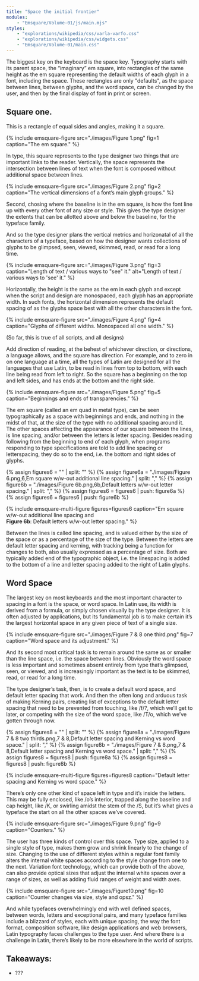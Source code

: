 ```yaml
---
title: "Space the initial frontier"
modules:
    - "Emsquare/Volume-01/js/main.mjs"
styles:
    - "explorations/wikipedia/css/varla-varfo.css"
    - "explorations/wikipedia/css/widgets.css"
    - "Emsquare/Volume-01/main.css"
---
```


The biggest key on the keyboard is the space key. Typography starts with its parent space, the “imaginary” em square, into rectangles of the same height as the em square representing the default widths of each glyph in a font, including the space. These rectangles are only "defaults", as the space between lines,  between glyphs, and the word space, can be changed by the user, and then by the final display of font in print or screen.

## Square one.

This is a rectangle of equal sides and angles, making it a square.

{% include emsquare-figure
        src="./images/Figure 1.png"
        fig=1
        caption="The em square."
%}

In type, this square represents to the type designer two things that are important links to the reader. Vertically, the space represents the intersection between lines of text when the font is composed without additional space between lines.

{% include emsquare-figure
        src="./images/Figure 2.png"
        fig=2
        caption="The vertical dimensions of a font’s main glyph groups."
%}

Second, chosing where the baseline is in the em square, is how the font line up with every other font of any size or style. This gives the type designer  the extents that can be allotted above and below the baseline, for the typeface family.

And so the type designer plans the vertical metrics and horizonatal of all the characters of a typeface, based on how the designer wants collections of glyphs to be glimpsed, seen, viewed, skimmed, read, or read for a long time.

{% include emsquare-figure
        src="./images/Figure 3.png"
        fig=3
        caption="Length of text / various ways to \"see\" it."
        alt="Length of text / various ways to 'see' it."
%}

Horizontally, the height is the same as the em in each glyph and except when the script and design are monospaced, each glyph has an appropriate width. In such fonts, the horizontal dimension represents the default spacing of as the glyphs space best with all the other characters in the font.

{% include emsquare-figure
        src="./images/Figure 4.png"
        fig=4
        caption="Glyphs of different widths. Monospaced all one width."
%}

(So far, this is true of all scripts, and all designs)


Add direction of reading, at the behest of whichever direction, or directions, a language allows, and the square has direction. For example, and to zero in on one language at a time, all the types of Latin are designed for all the languages that use Latin, to be read in lines from top to bottom, with each line being read from left to right. So the square has a beginning on the top and left sides, and has ends at the bottom and the right side.

{% include emsquare-figure
        src="./images/Figure 5.png"
        fig=5
        caption="Beginnings and ends of transparencies."
%}

The em square (called an em quad in metal type), can be seen typographically as a space with beginnings and ends, and nothing in the midst of that, at the size of the type with no additional spacing around it. The other spaces affecting the appearance of our square between the lines, is line spacing, and/or between the letters is letter spacing. Besides reading following from the beginning to end of each glyph, when programs responding to type specifications are told to add line spacing or letterspacing, they do so to the end, i.e. the bottom and right sides of glyphs. 

{% assign figures6 = "" | split: "" %}
{% assign figure6a = "./images/Figure 6.png,6,Em square w/w-out additional line spacing." | split: "," %}
{% assign figure6b = "./images/Figure 6b.png,6b,Default letters w/w-out letter spacing." | split: "," %}
{% assign figures6 = figures6 | push: figure6a %}
{% assign figures6 = figures6 | push: figure6b %}

{% include emsquare-multi-figure
        figures=figures6
        caption="Em square w/w-out additional line spacing and<br />**Figure 6b**: Default letters w/w-out letter spacing."
%}

Between the lines is called line spacing, and is valued either by the size of the space or as a percentage of the size of the type. Between the letters are default letter spacing and kerning, with tracking being a function for changes to both, also usually expressed as a percentage of size. Both are typically added end of the typographic object, i.e. the linespacing is added to the bottom of a line and letter spacing added to the right of Latin glyphs.

## Word Space

The largest key on most keyboards and the most important character to spacing in a font is the space, or word space. In Latin use, its width is derived from a formula, or simply chosen visually by the type designer. It is often adjusted by applications, but its fundamental job is to make certain it’s the largest horizontal space in any given piece of text of a single size.

{% include emsquare-figure
        src="./images/Figure 7 & 8 one third.png"
        fig=7
        caption="Word space and its adjustment."
%}

And its second most critical task is to remain around the same as or smaller than the line space, i.e. the space between lines. Obviously the word space is less important and sometimes absent entirely from type that’s glimpsed, seen, or viewed, and is increasingly important as the text is to be skimmed, read, or read for a long time.

The type designer’s task, then, is to create a default word space, and default letter spacing that work. And then the often long and arduous task of making Kerning pairs, creating list of exceptions to the default letter spacing that need to be prevented from touching, like /f/?, which we’ll get to later, or competing with the size of the word space, like /T/o, which we’ve gotten through now.



{% assign figures8 = "" | split: "" %}
{% assign figure8a = "./images/Figure 7 & 8 two thirds.png,7 & 8,Default letter spacing and Kerning vs word space." | split: "," %}
{% assign figure8b = "./images/Figure 7 & 8.png,7 & 8,Default letter spacing and Kerning vs word space." | split: "," %}
{% assign figures8 = figures8 | push: figure8a %}
{% assign figures8 = figures8 | push: figure8b %}

{% include emsquare-multi-figure
        figures=figures8
        caption="Default letter spacing and Kerning vs word space."
%}

There’s only one other kind of space left in type and it’s inside the letters. This may be fully enclosed, like /o’s interior, trapped along the baseline and cap height, like /K, or swirling amidst the stem of the /S, but it’s what gives a typeface the start on all the other spaces we’ve covered.

{% include emsquare-figure
        src="./images/Figure 9.png"
        fig=9
        caption="Counters."
%}

The user has three kinds of control over this space. Type size, applied to a single style of type, makes them grow and shrink linearly to the change of size. Changing to the use of different styles within a regular font family alters the internal white spaces according to the style change from one to the next. Variation font technology, which can provide both of the above, can also provide optical sizes that adjust the internal white spaces over a range of sizes, as well as adding fluid ranges of weight and width axes.

{% include emsquare-figure
        src="./images/Figure10.png"
        fig=10
        caption="Counter changes via size, style and opsz."
%}

And while typefaces overwhelmingly end with well defined spaces, between words, letters and exceptional pairs, and many typeface families include a blizzard of styles, each with unique spacing, the way the font format, composition software, like design applications and web browsers, Latin typography faces challenges to the type user. And where there is a challenge in Latin, there’s likely to be more elsewhere in the world of scripts.

## Takeaways:

* ???
